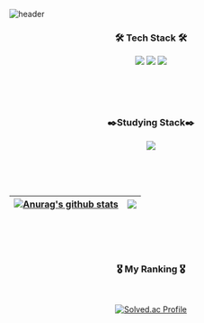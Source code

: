 ![header](https://capsule-render.vercel.app/api?type=waving&color=auto&height=300&section=header&text=siajin&fontSize=90&animation=fadeIn&fontAlignY=38&desc=who%20just%20like%20coding&descAlignY=52&descAlign=65)


<h3 align="center">🛠 Tech Stack 🛠</h3>
<p align="center">
<img src="https://img.shields.io/static/v1?style=for-the-badge&message=React&color=222222&logo=React&logoColor=61DAFB&label="/>
<img src="https://img.shields.io/static/v1?style=for-the-badge&message=Node.js&color=339933&logo=Node.js&logoColor=FFFFFF&label="/>
<img src="https://img.shields.io/static/v1?style=for-the-badge&message=Django&color=092E20&logo=Django&logoColor=FFFFFF&label="/>
</p>

<br><br><br>

<h3 align="center">✒️Studying Stack✒️</h3>
<p align="center">
<img src="https://img.shields.io/badge/React Native-61DAFB?style=flat-square&logo=React&logoColor=black"/>
</p>

<br><br><br>

| <a href="https://github.com/siajin/siajin"><img align="center" src="https://github-readme-stats.vercel.app/api?username=siajin&show_icons=true&include_all_commits=true&theme=buefy&hide_border=true" alt="Anurag's github stats" /></a> | <a href="https://github.com/siajin/siajin"><img align="center" src="https://github-readme-stats.vercel.app/api/top-langs/?username=siajin&layout=compact&theme=buefy&hide_border=true" /></a> |
| ------------- | ------------- |

<br><br><br>
     
<h3 align="center">🎖  My Ranking  🎖</h3>
<div align="center">
<br>
  
[![Solved.ac Profile](http://mazassumnida.wtf/api/v2/generate_badge?boj=siajin)](https://solved.ac/siajin/)

